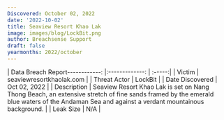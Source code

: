 ```yaml
---
Discovered: October 02, 2022
date: '2022-10-02'
title: Seaview Resort Khao Lak
image: images/blog/LockBit.png
author: Breachsense Support
draft: false
yearmonths: 2022/october
---
```


| Data Breach Report------------:     |:-------------:    | :-----:|
| Victim      | seaviewresortkhaolak.com      | 
| Threat Actor      | LockBit      | 
| Date Discovered      | Oct 02, 2022      | 
| Description      | Seaview Resort Khao Lak is set on Nang Thong Beach, an extensive stretch of fine sands framed by the emerald blue waters of the Andaman Sea and against a verdant mountainous background.      | 
| Leak Size      | N/A      | 

